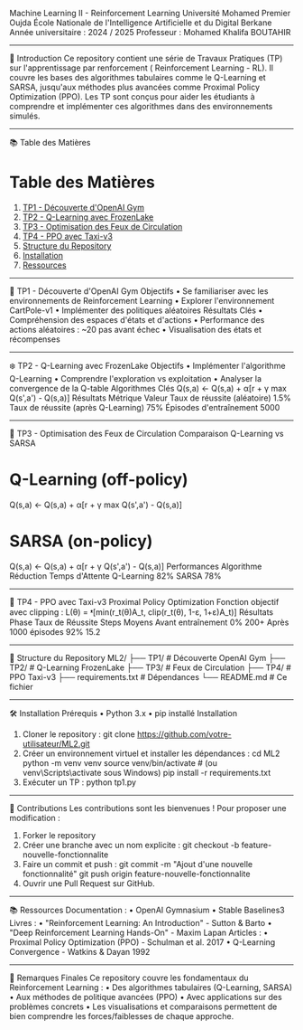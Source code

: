 Machine Learning II - Reinforcement Learning
Université Mohamed Premier Oujda
École Nationale de l'Intelligence Artificielle et du Digital Berkane
Année universitaire : 2024 / 2025
Professeur : Mohamed Khalifa BOUTAHIR
________________________________________
📖 Introduction
Ce repository contient une série de Travaux Pratiques (TP) sur l'apprentissage par renforcement ( Reinforcement Learning - RL). Il couvre les bases des algorithmes tabulaires comme le Q-Learning et SARSA, jusqu'aux méthodes plus avancées comme Proximal Policy Optimization (PPO).
Les TP sont conçus pour aider les étudiants à comprendre et implémenter ces algorithmes dans des environnements simulés.
________________________________________
📚 Table des Matières
# Table des Matières
1. [TP1 - Découverte d'OpenAI Gym](#tp1---découverte-dopenai-gym)  
2. [TP2 - Q-Learning avec FrozenLake](#tp2---q-learning-avec-frozenlake)  
3. [TP3 - Optimisation des Feux de Circulation](#tp3---optimisation-des-feux-de-circulation)  
4. [TP4 - PPO avec Taxi-v3](#tp4---ppo-avec-taxi-v3)  
5. [Structure du Repository](#structure-du-repository)  
6. [Installation](#installation)  
7. [Ressources](#ressources)  
________________________________________
🎯 TP1 - Découverte d'OpenAI Gym
Objectifs
•	Se familiariser avec les environnements de Reinforcement Learning
•	Explorer l'environnement CartPole-v1
•	Implémenter des politiques aléatoires
Résultats Clés
•	Compréhension des espaces d'états et d'actions
•	Performance des actions aléatoires : ~20 pas avant échec
•	Visualisation des états et récompenses
________________________________________
❄️ TP2 - Q-Learning avec FrozenLake
Objectifs
•	Implémenter l'algorithme Q-Learning
•	Comprendre l'exploration vs exploitation
•	Analyser la convergence de la Q-table
Algorithmes Clés
Q(s,a) ← Q(s,a) + α[r + γ max Q(s',a') - Q(s,a)]
Résultats
Métrique	Valeur
Taux de réussite (aléatoire)	1.5%
Taux de réussite (après Q-Learning)	75%
Épisodes d'entraînement	5000
________________________________________
🚦 TP3 - Optimisation des Feux de Circulation
Comparaison Q-Learning vs SARSA
# Q-Learning (off-policy)
Q(s,a) ← Q(s,a) + α[r + γ max Q(s',a') - Q(s,a)]

# SARSA (on-policy)
Q(s,a) ← Q(s,a) + α[r + γ Q(s',a') - Q(s,a)]
Performances
Algorithme	Réduction Temps d'Attente
Q-Learning	82%
SARSA	78%
________________________________________
🚖 TP4 - PPO avec Taxi-v3
Proximal Policy Optimization
Fonction objectif avec clipping :
L(θ) = ᵜ[min(r_t(θ)A_t, clip(r_t(θ), 1-ε, 1+ε)A_t)]
Résultats
Phase	Taux de Réussite	Steps Moyens
Avant entraînement	0%	200+
Après 1000 épisodes	92%	15.2
________________________________________
📂 Structure du Repository
ML2/
├── TP1/                  # Découverte OpenAI Gym
├── TP2/                  # Q-Learning FrozenLake
├── TP3/                  # Feux de Circulation
├── TP4/                  # PPO Taxi-v3
├── requirements.txt       # Dépendances
└── README.md             # Ce fichier
________________________________________
🛠️ Installation
Prérequis
•	Python 3.x
•	pip installé
Installation
1.	Cloner le repository :
git clone https://github.com/votre-utilisateur/ML2.git
2.	Créer un environnement virtuel et installer les dépendances :
cd ML2
python -m venv venv
source venv/bin/activate  # (ou venv\Scripts\activate sous Windows)
pip install -r requirements.txt
3.	Exécuter un TP :
python tp1.py
________________________________________
🤝 Contributions
Les contributions sont les bienvenues ! Pour proposer une modification :
1.	Forker le repository
2.	Créer une branche avec un nom explicite :
git checkout -b feature-nouvelle-fonctionnalite
3.	Faire un commit et push :
git commit -m "Ajout d'une nouvelle fonctionnalité"
git push origin feature-nouvelle-fonctionnalite
4.	Ouvrir une Pull Request sur GitHub.
________________________________________
📚 Ressources
Documentation :
•	OpenAI Gymnasium
•	Stable Baselines3
Livres :
•	"Reinforcement Learning: An Introduction" - Sutton & Barto
•	"Deep Reinforcement Learning Hands-On" - Maxim Lapan
Articles :
•	Proximal Policy Optimization (PPO) - Schulman et al. 2017
•	Q-Learning Convergence - Watkins & Dayan 1992
________________________________________
📝 Remarques Finales
Ce repository couvre les fondamentaux du Reinforcement Learning :
•	Des algorithmes tabulaires (Q-Learning, SARSA)
•	Aux méthodes de politique avancées (PPO)
•	Avec applications sur des problèmes concrets
•	Les visualisations et comparaisons permettent de bien comprendre les forces/faiblesses de chaque approche.


